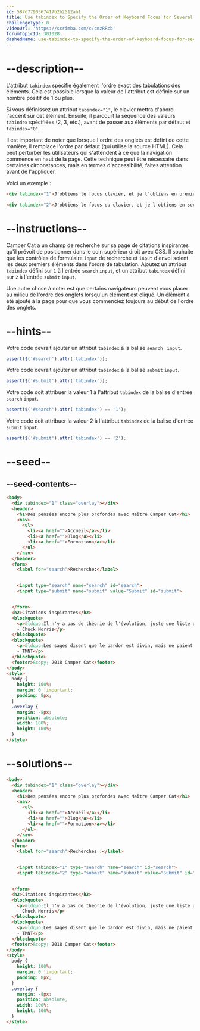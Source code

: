 ```yaml
---
id: 587d7790367417b2b2512ab1
title: Use tabindex to Specify the Order of Keyboard Focus for Several Elements
challengeType: 0
videoUrl: 'https://scrimba.com/c/cmzRRcb'
forumTopicId: 301028
dashedName: use-tabindex-to-specify-the-order-of-keyboard-focus-for-several-elements
---
```


# --description--

L'attribut `tabindex` spécifie également l'ordre exact des tabulations des éléments. Cela est possible lorsque la valeur de l'attribut est définie sur un nombre positif de 1 ou plus.

Si vous définissez un attribut `tabindex="1"`, le clavier mettra d'abord l'accent sur cet élément. Ensuite, il parcourt la séquence des valeurs `tabindex` spécifiées (2, 3, etc.), avant de passer aux éléments par défaut et `tabindex="0"`.

Il est important de noter que lorsque l'ordre des onglets est défini de cette manière, il remplace l'ordre par défaut (qui utilise la source HTML). Cela peut perturber les utilisateurs qui s'attendent à ce que la navigation commence en haut de la page. Cette technique peut être nécessaire dans certaines circonstances, mais en termes d'accessibilité, faites attention avant de l'appliquer.

Voici un exemple :

```html
<div tabindex="1">J'obtiens le focus clavier, et je l'obtiens en premier !</div>
```

```html
<div tabindex="2">J'obtiens le focus du clavier, et je l'obtiens en second !</div>
```

# --instructions--

Camper Cat a un champ de recherche sur sa page de citations inspirantes qu'il prévoit de positionner dans le coin supérieur droit avec CSS. Il souhaite que les contrôles de formulaire `input` de recherche et `input` d'envoi soient les deux premiers éléments dans l'ordre de tabulation. Ajoutez un attribut `tabindex` défini sur `1` à l'entrée `search` `input`, et un attribut `tabindex` défini sur `2` à l'entrée `submit` `input`.

Une autre chose à noter est que certains navigateurs peuvent vous placer au milieu de l'ordre des onglets lorsqu'un élément est cliqué. Un élément a été ajouté à la page pour que vous commenciez toujours au début de l'ordre des onglets.

# --hints--

Votre code devrait ajouter un attribut `tabindex` à la balise `search ` `input`.

```js
assert($('#search').attr('tabindex'));
```

Votre code devrait ajouter un attribut `tabindex` à la balise `submit` `input`.

```js
assert($('#submit').attr('tabindex'));
```

Votre code doit attribuer la valeur 1 à l'attribut `tabindex` de la balise d'entrée `search` `input`.

```js
assert($('#search').attr('tabindex') == '1');
```

Votre code doit attribuer la valeur 2 à l'attribut `tabindex` de la balise d'entrée `submit` `input`.

```js
assert($('#submit').attr('tabindex') == '2');
```

# --seed--

## --seed-contents--

```html
<body>
  <div tabindex="1" class="overlay"></div>
  <header>
    <h1>Des pensées encore plus profondes avec Maître Camper Cat</h1>
    <nav>
      <ul>
        <li><a href="">Accueil</a></li>
        <li><a href="">Blog</a></li>
        <li><a href="">Formation</a></li>
      </ul>
    </nav>
  </header>
  <form>
    <label for="search">Recherche:</label>


    <input type="search" name="search" id="search">
    <input type="submit" name="submit" value="Submit" id="submit">


  </form>
  <h2>Citations inspirantes</h2>
  <blockquote>
    <p>&ldquo;Il n'y a pas de théorie de l'évolution, juste une liste de créatures que j'ai laissé vivre.&rdquo;<br>
    - Chuck Norris</p>
  </blockquote>
  <blockquote>
    <p>&ldquo;Les sages disent que le pardon est divin, mais ne paient jamais le prix fort pour une pizza en retard.&rdquo;<br>
    - TMNT</p>
  </blockquote>
  <footer>&copy; 2018 Camper Cat</footer>
</body>
<style>
  body {
    height: 100%;
    margin: 0 !important;
    padding: 8px;
  }
  .overlay {
    margin: -8px;
    position: absolute;
    width: 100%;
    height: 100%;
  }
</style>
```

# --solutions--

```html
<body>
  <div tabindex="1" class="overlay"></div>
  <header>
    <h1>Des pensées encore plus profondes avec Maître Camper Cat</h1>
    <nav>
      <ul>
        <li><a href="">Accueil</a></li>
        <li><a href="">Blog</a></li>
        <li><a href="">Formation</a></li>
      </ul>
    </nav>
  </header>
  <form>
    <label for="search">Recherches :</label>


    <input tabindex="1" type="search" name="search" id="search">
    <input tabindex="2" type="submit" name="submit" value="Submit" id="submit">


  </form>
  <h2>Citations inspirantes</h2>
  <blockquote>
    <p>&ldquo;Il n'y a pas de théorie de l'évolution, juste une liste de créatures que j'ai laissé vivre.&rdquo;<br>
    - Chuck Norris</p>
  </blockquote>
  <blockquote>
    <p>&ldquo;Les sages disent que le pardon est divin, mais ne paient jamais le prix fort pour une pizza en retard.&rdquo;<br>
    - TMNT</p>
  </blockquote>
  <footer>&copy; 2018 Camper Cat</footer>
</body>
<style>
  body {
    height: 100%;
    margin: 0 !important;
    padding: 8px;
  }
  .overlay {
    margin: -8px;
    position: absolute;
    width: 100%;
    height: 100%;
  }
</style>
```
